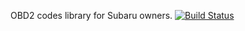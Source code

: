 OBD2 codes library for Subaru owners.
[![Build Status](https://travis-ci.org/Yerassil/subaruhelp.svg?branch=master)](https://travis-ci.org/Yerassil/subaruhelp)
